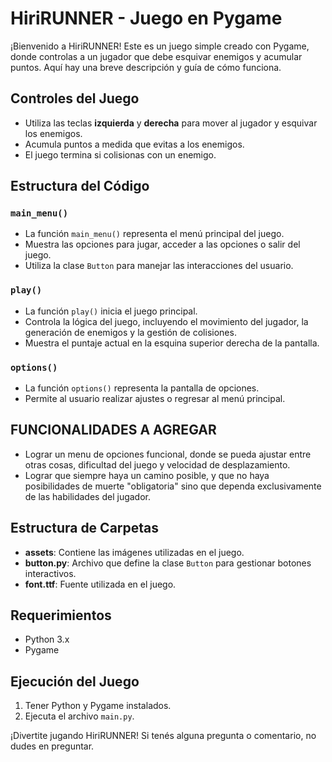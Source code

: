 # HiriRUNNER - Juego en Pygame

¡Bienvenido a HiriRUNNER! Este es un juego simple creado con Pygame, donde controlas a un jugador que debe esquivar enemigos y acumular puntos. Aquí hay una breve descripción y guía de cómo funciona.

## Controles del Juego

- Utiliza las teclas **izquierda** y **derecha** para mover al jugador y esquivar los enemigos.
- Acumula puntos a medida que evitas a los enemigos.
- El juego termina si colisionas con un enemigo.

## Estructura del Código

### `main_menu()`
- La función `main_menu()` representa el menú principal del juego.
- Muestra las opciones para jugar, acceder a las opciones o salir del juego.
- Utiliza la clase `Button` para manejar las interacciones del usuario.

### `play()`
- La función `play()` inicia el juego principal.
- Controla la lógica del juego, incluyendo el movimiento del jugador, la generación de enemigos y la gestión de colisiones.
- Muestra el puntaje actual en la esquina superior derecha de la pantalla.

### `options()`
- La función `options()` representa la pantalla de opciones.
- Permite al usuario realizar ajustes o regresar al menú principal.


## FUNCIONALIDADES A AGREGAR
- Lograr un menu de opciones funcional, donde se pueda ajustar entre otras cosas, dificultad del juego y velocidad de desplazamiento.
- Lograr que siempre haya un camino posible, y que no haya posibilidades de muerte "obligatoria" sino que dependa exclusivamente de las habilidades del jugador.


## Estructura de Carpetas
- **assets**: Contiene las imágenes utilizadas en el juego.
- **button.py**: Archivo que define la clase `Button` para gestionar botones interactivos.
- **font.ttf**: Fuente utilizada en el juego.

## Requerimientos
- Python 3.x
- Pygame

## Ejecución del Juego
1. Tener Python y Pygame instalados.
2. Ejecuta el archivo `main.py`.

¡Divertite jugando HiriRUNNER! Si tenés alguna pregunta o comentario, no dudes en preguntar.

